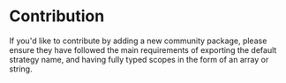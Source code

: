 # Contribution
If you'd like to contribute by adding a new community package, please ensure they have followed the main requirements of exporting the default strategy name, and having fully typed scopes in the form of an array or string.
